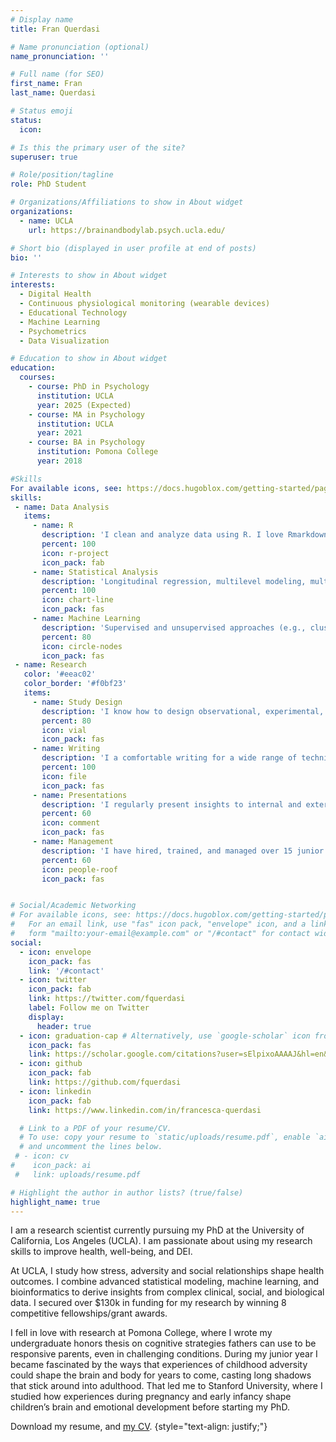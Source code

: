 ```yaml
---
# Display name
title: Fran Querdasi

# Name pronunciation (optional)
name_pronunciation: ''

# Full name (for SEO)
first_name: Fran
last_name: Querdasi

# Status emoji
status:
  icon: 

# Is this the primary user of the site?
superuser: true

# Role/position/tagline
role: PhD Student

# Organizations/Affiliations to show in About widget
organizations:
  - name: UCLA
    url: https://brainandbodylab.psych.ucla.edu/

# Short bio (displayed in user profile at end of posts)
bio: ''

# Interests to show in About widget
interests:
  - Digital Health
  - Continuous physiological monitoring (wearable devices)
  - Educational Technology
  - Machine Learning
  - Psychometrics
  - Data Visualization

# Education to show in About widget
education:
  courses:
    - course: PhD in Psychology
      institution: UCLA
      year: 2025 (Expected)
    - course: MA in Psychology
      institution: UCLA
      year: 2021
    - course: BA in Psychology
      institution: Pomona College
      year: 2018

#Skills
For available icons, see: https://docs.hugoblox.com/getting-started/page-builder/#icons
skills:
 - name: Data Analysis
   items:
     - name: R
       description: 'I clean and analyze data using R. I love Rmarkdown for in-depth commenting and sharing results. '
       percent: 100
       icon: r-project
       icon_pack: fab
     - name: Statistical Analysis
       description: 'Longitudinal regression, multilevel modeling, multivariate approaches, factor analysis'
       percent: 100
       icon: chart-line
       icon_pack: fas
     - name: Machine Learning
       description: 'Supervised and unsupervised approaches (e.g., clustering, classification, network analysis)'
       percent: 80
       icon: circle-nodes
       icon_pack: fas
 - name: Research
   color: '#eeac02'
   color_border: '#f0bf23'
   items:
     - name: Study Design
       description: 'I know how to design observational, experimental, quasi-experiemntal, and intervention studies'
       percent: 80
       icon: vial
       icon_pack: fas
     - name: Writing
       description: 'I a comfortable writing for a wide range of technical and non-technical audiences'
       percent: 100
       icon: file
       icon_pack: fas
     - name: Presentations
       description: 'I regularly present insights to internal and external stakeholders, and have given research talks and podcast interviews'
       percent: 60
       icon: comment
       icon_pack: fas
     - name: Management
       description: 'I have hired, trained, and managed over 15 junior staff on study design, data cleaning, reproducible analysis, and communication'
       percent: 60
       icon: people-roof
       icon_pack: fas


# Social/Academic Networking
# For available icons, see: https://docs.hugoblox.com/getting-started/page-builder/#icons
#   For an email link, use "fas" icon pack, "envelope" icon, and a link in the
#   form "mailto:your-email@example.com" or "/#contact" for contact widget.
social:
  - icon: envelope
    icon_pack: fas
    link: '/#contact'
  - icon: twitter
    icon_pack: fab
    link: https://twitter.com/fquerdasi
    label: Follow me on Twitter
    display:
      header: true
  - icon: graduation-cap # Alternatively, use `google-scholar` icon from `ai` icon pack
    icon_pack: fas
    link: https://scholar.google.com/citations?user=sElpixoAAAAJ&hl=en&oi=ao
  - icon: github
    icon_pack: fab
    link: https://github.com/fquerdasi
  - icon: linkedin
    icon_pack: fab
    link: https://www.linkedin.com/in/francesca-querdasi

  # Link to a PDF of your resume/CV.
  # To use: copy your resume to `static/uploads/resume.pdf`, enable `ai` icons in `params.yaml`,
  # and uncomment the lines below.
 # - icon: cv
#    icon_pack: ai
 #   link: uploads/resume.pdf

# Highlight the author in author lists? (true/false)
highlight_name: true
---
```


I am a research scientist currently pursuing my PhD at the University of California, Los Angeles (UCLA). I am passionate about using my research skills to improve health, well-being, and DEI.

At UCLA, I study how stress, adversity and social relationships shape health outcomes. I combine advanced statistical modeling, machine learning, and bioinformatics to derive insights from complex clinical, social, and biological data. I secured over $130k in funding for my research by winning 8 competitive fellowships/grant awards. 

I fell in love with research at Pomona College, where I wrote my undergraduate honors thesis on cognitive strategies fathers can use to be responsive parents, even in challenging conditions. During my junior year I became fascinated by the ways that experiences of childhood adversity could shape the brain and body for years to come, casting long shadows that stick around into adulthood. That led me to Stanford University, where I studied how experiences during pregnancy and early infancy shape children’s brain and emotional development before starting my PhD. 

Download my resume, and [my CV](https://drive.google.com/file/d/1fjApk8xVYBQCIVKn6IcF4MWj-B7P-uEC/view?usp=sharing). 
{style="text-align: justify;"}

